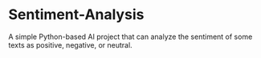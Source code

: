 # Sentiment-Analysis
A simple Python-based AI project that can analyze the sentiment of some texts as positive, negative, or neutral.
